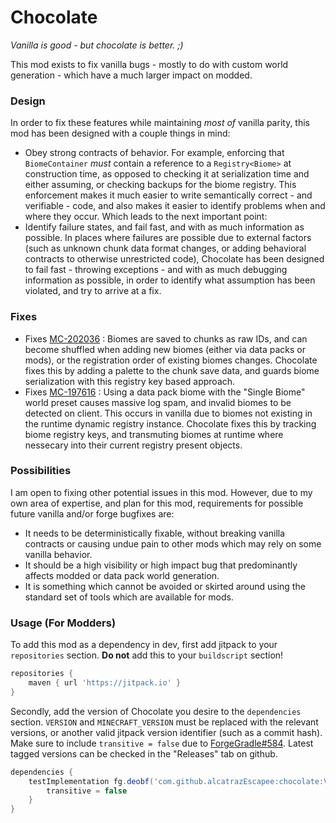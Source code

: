 # Chocolate

*Vanilla is good - but chocolate is better. ;)*

This mod exists to fix vanilla bugs - mostly to do with custom world generation - which have a much larger impact on modded.

### Design

In order to fix these features while maintaining *most of* vanilla parity, this mod has been designed with a couple things in mind:

- Obey strong contracts of behavior. For example, enforcing that `BiomeContainer` *must* contain a reference to a `Registry<Biome>` at construction time, as opposed to checking it at serialization time and either assuming, or checking backups for the biome registry. This enforcement makes it much easier to write semantically correct - and verifiable - code, and also makes it easier to identify problems when and where they occur. Which leads to the next important point:
- Identify failure states, and fail fast, and with as much information as possible. In places where failures are possible due to external factors (such as unknown chunk data format changes, or adding behavioral contracts to otherwise unrestricted code), Chocolate has been designed to fail fast - throwing exceptions - and with as much debugging information as possible, in order to identify what assumption has been violated, and try to arrive at a fix.

### Fixes

- Fixes [MC-202036](https://bugs.mojang.com/browse/MC-202036) : Biomes are saved to chunks as raw IDs, and can become shuffled when adding new biomes (either via data packs or mods), or the registration order of existing biomes changes. Chocolate fixes this by adding a palette to the chunk save data, and guards biome serialization with this registry key based approach.
- Fixes [MC-197616](https://bugs.mojang.com/browse/MC-197616) : Using a data pack biome with the "Single Biome" world preset causes massive log spam, and invalid biomes to be detected on client. This occurs in vanilla due to biomes not existing in the runtime dynamic registry instance. Chocolate fixes this by tracking biome registry keys, and transmuting biomes at runtime where nessecary into their current registry present objects.

### Possibilities

I am open to fixing other potential issues in this mod. However, due to my own area of expertise, and plan for this mod, requirements for possible future vanilla and/or forge bugfixes are:

- It needs to be deterministically fixable, without breaking vanilla contracts or causing undue pain to other mods which may rely on some vanilla behavior.
- It should be a high visibility or high impact bug that predominantly affects modded or data pack world generation.
- It is something which cannot be avoided or skirted around using the standard set of tools which are available for mods.

### Usage (For Modders)

To add this mod as a dependency in dev, first add jitpack to your `repositories` section. **Do not** add this to your `buildscript` section!

```groovy
repositories {
    maven { url 'https://jitpack.io' }
}
```

Secondly, add the version of Chocolate you desire to the `dependencies` section. `VERSION` and `MINECRAFT_VERSION` must be replaced with the relevant versions, or another valid jitpack version identifier (such as a commit hash). Make sure to include `transitive = false` due to [ForgeGradle#584](https://github.com/MinecraftForge/ForgeGradle/issues/584). Latest tagged versions can be checked in the "Releases" tab on github.

```groovy
dependencies {
    testImplementation fg.deobf('com.github.alcatrazEscapee:chocolate:VERSION-MINECRAFT_VERSION') {
        transitive = false
    }
}
```